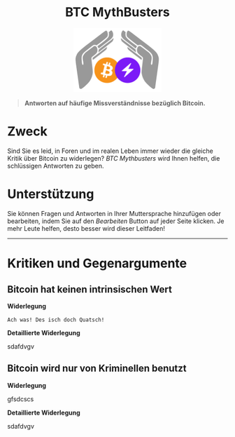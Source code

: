 <div align="center">
  <h1>BTC MythBusters</h1>
  <img width="200" src=".\_images\Logo-BTCMythBusters.png" alt="logo of BTC MythBusters">
</div>

> **Antworten auf häufige Missverständnisse bezüglich Bitcoin.**

# Zweck

Sind Sie es leid, in Foren und im realen Leben immer wieder die gleiche Kritik über Bitcoin zu widerlegen? *BTC Mythbusters* wird Ihnen helfen, die schlüssigen Antworten zu geben.

# Unterstützung

Sie können Fragen und Antworten in Ihrer Muttersprache hinzufügen oder bearbeiten, indem Sie auf den *Bearbeiten* Button auf jeder Seite klicken. Je mehr Leute helfen, desto besser wird dieser Leitfaden!

***

# Kritiken und Gegenargumente

## Bitcoin hat keinen intrinsischen Wert

**Widerlegung**

  ```
  Ach was! Des isch doch Quatsch!
  ```

**Detaillierte Widerlegung**

sdafdvgv

## Bitcoin wird nur von Kriminellen benutzt

**Widerlegung**

gfsdcscs

**Detaillierte Widerlegung**

sdafdvgv